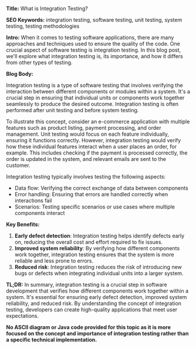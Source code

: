 **Title:** What is Integration Testing?

**SEO Keywords:** integration testing, software testing, unit testing, system testing, testing methodologies

**Intro:**
When it comes to testing software applications, there are many approaches and techniques used to ensure the quality of the code. One crucial aspect of software testing is integration testing. In this blog post, we'll explore what integration testing is, its importance, and how it differs from other types of testing.

**Blog Body:**

Integration testing is a type of software testing that involves verifying the interaction between different components or modules within a system. It's a crucial step in ensuring that individual units or components work together seamlessly to produce the desired outcome. Integration testing is often performed after unit testing and before system testing.

To illustrate this concept, consider an e-commerce application with multiple features such as product listing, payment processing, and order management. Unit testing would focus on each feature individually, ensuring it functions correctly. However, integration testing would verify how these individual features interact when a user places an order, for example. This includes checking if the payment is processed correctly, the order is updated in the system, and relevant emails are sent to the customer.

Integration testing typically involves testing the following aspects:

* Data flow: Verifying the correct exchange of data between components
* Error handling: Ensuring that errors are handled correctly when interactions fail
* Scenarios: Testing specific scenarios or use cases where multiple components interact

**Key Benefits:**

1. **Early defect detection**: Integration testing helps identify defects early on, reducing the overall cost and effort required to fix issues.
2. **Improved system reliability**: By verifying how different components work together, integration testing ensures that the system is more reliable and less prone to errors.
3. **Reduced risk**: Integration testing reduces the risk of introducing new bugs or defects when integrating individual units into a larger system.

**TL;DR:**
In summary, integration testing is a crucial step in software development that verifies how different components work together within a system. It's essential for ensuring early defect detection, improved system reliability, and reduced risk. By understanding the concept of integration testing, developers can create high-quality applications that meet user expectations.

**No ASCII diagram or Java code provided for this topic as it is more focused on the concept and importance of integration testing rather than a specific technical implementation.**